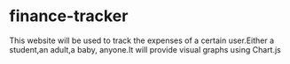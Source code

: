 # finance-tracker
This website will be used to track the expenses of a certain user.Either a student,an adult,a baby, anyone.It will provide visual graphs using Chart.js
